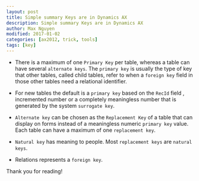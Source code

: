 ```yaml
---
layout: post
title: Simple summary Keys are in Dynamics AX
description: Simple summary Keys are in Dynamics AX
author: Max Nguyen
modified: 2017-01-02
categories: [ax2012, trick, tools]
tags: [key]
---
```


* There is a maximum of one `Primary Key` per table, whereas a table can have several `alternate keys`. The `primary key` is usually the type of key that other tables, called child tables, refer to when a `foreign key` field in those other tables need a relational identifier.

* For new tables the default is a `primary key` based on the `RecId` field , incremented number or a completely meaningless number that is generated by the system `surrogate key`.

* `Alternate key` can be chosen as the `Replacement Key` of a table that can display on forms instead of a meaningless numeric `primary key` value. Each table can have a maximum of one `replacement key`.

* `Natural key` has meaning to people. Most `replacement keys` are `natural keys`.

* Relations represents a `foreign key`.

Thank you for reading!
